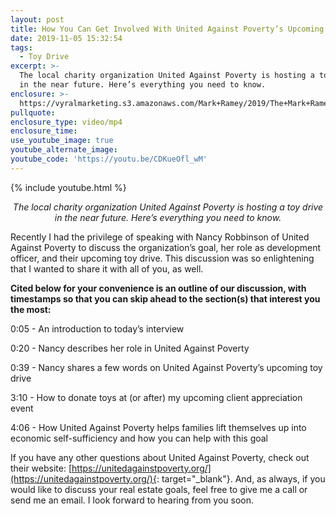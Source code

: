```yaml
---
layout: post
title: How You Can Get Involved With United Against Poverty’s Upcoming Toy Drive
date: 2019-11-05 15:32:54
tags:
  - Toy Drive
excerpt: >-
  The local charity organization United Against Poverty is hosting a toy drive
  in the near future. Here’s everything you need to know.
enclosure: >-
  https://vyralmarketing.s3.amazonaws.com/Mark+Ramey/2019/The+Mark+Ramey+Group-+Toy+Drive.mp4
pullquote:
enclosure_type: video/mp4
enclosure_time:
use_youtube_image: true
youtube_alternate_image:
youtube_code: 'https://youtu.be/CDKueOfl_wM'
---
```


{% include youtube.html %}

<p style="text-align: center;"><em>The local charity organization United Against Poverty is hosting a toy drive in the near future. Here’s everything you need to know.</em></p>

Recently I had the privilege of speaking with Nancy Robbinson of United Against Poverty to discuss the organization’s goal, her role as development officer, and their upcoming toy drive. This discussion was so enlightening that I wanted to share it with all of you, as well.&nbsp;

**Cited below for your convenience is an outline of our discussion, with timestamps so that you can skip ahead to the section(s) that interest you the most:**

0:05 - An introduction to today’s interview

0:20 - Nancy describes her role in United Against Poverty

0:39 - Nancy shares a few words on United Against Poverty’s upcoming toy drive

3:10 - How to donate toys at (or after) my upcoming client appreciation event

4:06 - How United Against Poverty helps families lift themselves up into economic self-sufficiency and how you can help with this goal

If you have any other questions about United Against Poverty, check out their website: [https://unitedagainstpoverty.org/](https://unitedagainstpoverty.org/){: target="_blank"}. And, as always, if you would like to discuss your real estate goals, feel free to give me a call or send me an email. I look forward to hearing from you soon.